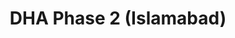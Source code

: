 ---
title: DHA Phase 2 (Islamabad)
url: /dha-phase-2-islamabad/
latitude: 33.521
longitude: 73.158
---